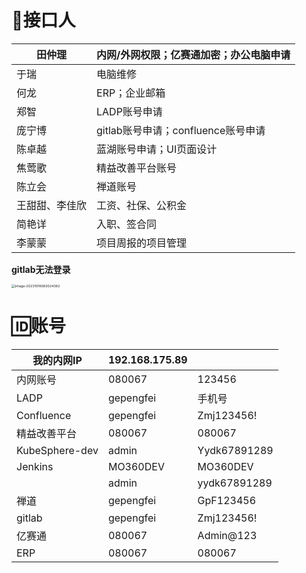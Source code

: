 # 🧔接口人

| 田仲理         | 内网/外网权限；亿赛通加密；办公电脑申请 |
| -------------- | --------------------------------------- |
| 于瑞           | 电脑维修                                |
| 何龙           | ERP；企业邮箱                           |
| 郑智           | LADP账号申请                            |
| 庞宁博         | gitlab账号申请；confluence账号申请      |
| 陈卓越         | 蓝湖账号申请；UI页面设计                |
| 焦莺歌         | 精益改善平台账号                        |
| 陈立会         | 禅道账号                                |
| 王甜甜、李佳欣 | 工资、社保、公积金                      |
| 简艳详         | 入职、签合同                            |
| 李蒙蒙         | 项目周报的项目管理                      |

**gitlab无法登录**

<img src="D:\ImageA\image-20231016083024382.png" alt="image-20231016083024382" style="zoom:38%;" />

# 🆔账号

| 我的内网IP     | 192.168.175.89 |              |
| -------------- | -------------- | ------------ |
| 内网账号       | 080067         | 123456       |
| LADP           | gepengfei      | 手机号       |
| Confluence     | gepengfei      | Zmj123456!   |
| 精益改善平台   | 080067         | 080067       |
| KubeSphere-dev | admin          | Yydk67891289 |
| Jenkins        | MO360DEV       | MO360DEV     |
|                | admin          | yydk67891289 |
| 禅道           | gepengfei      | GpF123456    |
| gitlab         | gepengfei      | Zmj123456!   |
| 亿赛通         | 080067         | Admin@123    |
| ERP            | 080067         | 080067       |